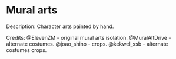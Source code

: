# Mural arts

Description: Character arts painted by hand.

Credits: @ElevenZM - original mural arts isolation.
@MuralAltDrive - alternate costumes.
@joao_shino - crops.
@kekwel_ssb - alternate costumes crops.

